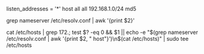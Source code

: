 listen_addresses = '*'
host all  all   192.168.1.0/24  md5

grep nameserver /etc/resolv.conf | awk '{print $2}'

cat /etc/hosts | grep 172.; test $? -eq 0 && $1 || echo -e "$(grep nameserver /etc/resolv.conf | awk '{print $2, " host"}')\n$(cat /etc/hosts)" | sudo tee /etc/hosts